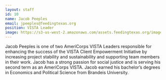 ```yaml
---
layout: staff
id: 10
name: Jacob Peeples
email: jpeeples@feedingtexas.org
position: VISTA Leader
image: https://s3-us-west-2.amazonaws.com/assets.feedingtexas.org/images/staff/jacob-peeples.JPG
---
```

Jacob Peeples is one of two AmeriCorps VISTA Leaders responsible for enhancing the success of the VISTA Client Empowerment Initiative by increasing project stability and sustainability and supporting team members in their work. Jacob has a strong passion for social justice and is serving his second term as an AmeriCorps VISTA. Jacob earned his bachelor’s degrees in Economics and Political Science from Brandeis University.
